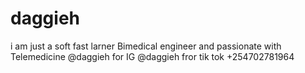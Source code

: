 # daggieh
i am just a soft fast larner 
Bimedical engineer and passionate with Telemedicine 
@daggieh for IG
@daggieh fror tik tok
+254702781964 
